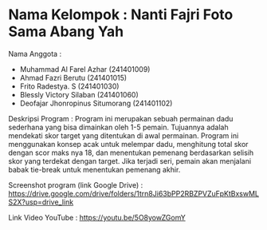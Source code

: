 # Nama Kelompok : Nanti Fajri Foto Sama Abang Yah

Nama Anggota :
- Muhammad Al Farel Azhar (241401009)
- Ahmad Fazri Berutu (241401015)
- Frito Radestya. S (241401030)
- Blessly Victory Silaban (241401060)
- Deofajar Jhonropinus Situmorang (241401102)


Deskripsi Program : Program ini merupakan sebuah permainan dadu sederhana yang bisa dimainkan oleh 1-5 pemain. Tujuannya adalah mendekati skor target yang ditentukan di awal permainan. Program ini menggunakan konsep acak untuk melempar dadu, menghitung total skor dengan scor maks nya 18, dan menentukan pemenang berdasarkan selisih skor yang terdekat dengan target. Jika terjadi seri, pemain akan menjalani babak tie-break untuk menentukan pemenang akhir.

Screenshot program (link Google Drive) : https://drive.google.com/drive/folders/1trn8Ji63bPP2RBZPVZuFpKtBxswMLS2X?usp=drive_link


Link Video YouTube : https://youtu.be/5O8yowZGomY
